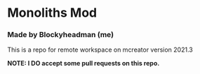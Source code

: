 # **Monoliths Mod**
### Made by Blockyheadman (me)
This is a repo for remote workspace on mcreator version 2021.3

**NOTE: I DO accept some pull requests on this repo.**
